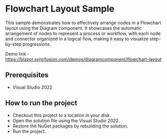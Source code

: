 # Flowchart Layout Sample

This sample demonstrates how to effectively arrange nodes in a Flowchart layout using the Diagram component. It showcases the automatic arrangement of nodes to represent a process or workflow, with each node and connector organized in a logical flow, making it easy to visualize step-by-step progressions.

Demo link - https://blazor.syncfusion.com/demos/diagramcomponent/flowchart-layout

## Prerequisites

* Visual Studio 2022

## How to run the project

* Checkout this project to a location in your disk.
* Open the solution file using the Visual Studio 2022.
* Restore the NuGet packages by rebuilding the solution.
* Run the project.